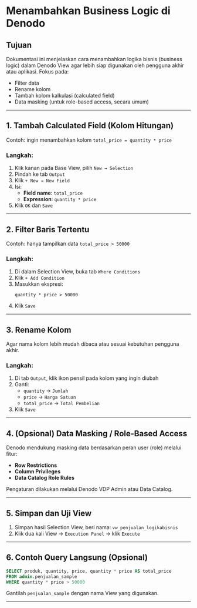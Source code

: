 
# Menambahkan Business Logic di Denodo

## Tujuan
Dokumentasi ini menjelaskan cara menambahkan logika bisnis (business logic) dalam Denodo View agar lebih siap digunakan oleh pengguna akhir atau aplikasi. Fokus pada:

- Filter data
- Rename kolom
- Tambah kolom kalkulasi (calculated field)
- Data masking (untuk role-based access, secara umum)

---

## 1. Tambah Calculated Field (Kolom Hitungan)

Contoh: ingin menambahkan kolom `total_price = quantity * price`

### Langkah:

1. Klik kanan pada Base View, pilih `New → Selection`
2. Pindah ke tab `Output`
3. Klik `+ New → New Field`
4. Isi:
   - **Field name**: `total_price`
   - **Expression**: `quantity * price`
5. Klik `OK` dan `Save`

---

## 2. Filter Baris Tertentu

Contoh: hanya tampilkan data `total_price > 50000`

### Langkah:

1. Di dalam Selection View, buka tab `Where Conditions`
2. Klik `+ Add Condition`
3. Masukkan ekspresi:
   ```
   quantity * price > 50000
   ```
4. Klik `Save`

---

## 3. Rename Kolom

Agar nama kolom lebih mudah dibaca atau sesuai kebutuhan pengguna akhir.

### Langkah:

1. Di tab `Output`, klik ikon pensil pada kolom yang ingin diubah
2. Ganti:
   - `quantity` → `Jumlah`
   - `price` → `Harga Satuan`
   - `total_price` → `Total Pembelian`
3. Klik `Save`

---

## 4. (Opsional) Data Masking / Role-Based Access

Denodo mendukung masking data berdasarkan peran user (role) melalui fitur:
- **Row Restrictions**
- **Column Privileges**
- **Data Catalog Role Rules**

Pengaturan dilakukan melalui Denodo VDP Admin atau Data Catalog.

---

## 5. Simpan dan Uji View

1. Simpan hasil Selection View, beri nama: `vw_penjualan_logikabisnis`
2. Klik dua kali View → `Execution Panel` → klik `Execute`

---

## 6. Contoh Query Langsung (Opsional)

```sql
SELECT produk, quantity, price, quantity * price AS total_price
FROM admin.penjualan_sample
WHERE quantity * price > 50000
```

Gantilah `penjualan_sample` dengan nama View yang digunakan.

---
